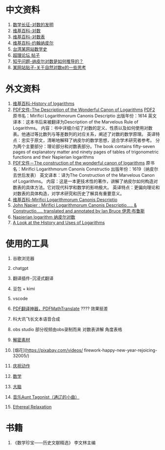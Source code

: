 # 中文资料

1. [数学长征-对数的发明](http://www.mathmarch.com/knowledge/f1eb35b01d7e11eabe02815ed3256640/)
2. [维基百科-对数](https://zh.wikipedia.org/wiki/%E5%AF%B9%E6%95%B0#%E5%AE%9A%E4%B9%89)
3. [维基百科-对数表](https://zh.wikipedia.org/wiki/%E5%AF%B9%E6%95%B0%E8%A1%A8)
4. [维基百科-约翰纳皮尔](https://zh.wikipedia.org/wiki/%E7%B4%84%E7%BF%B0%C2%B7%E7%B4%8D%E7%9A%AE%E7%88%BE)
5. [台湾某网站数学史](https://episte.math.ntu.edu.tw/articles/mm/mm_03_4_07/index.html)
6. [超理论坛 帖子](https://chaoli.club/index.php/8349)
7. [知乎问题-纳皮尔对数是如何推导的？](https://www.zhihu.com/question/62278146)
8. [某网站贴子-关于自然对数e的一些思考](https://segmentfault.com/a/1190000017312517)

# 外文资料
1. [维基百科-History of logarithms](https://en.wikipedia.org/wiki/History_of_logarithms)
2. [PDF文件-The Description of the Wonderful Canon of Logarithms](http://www.17centurymaths.com/contents/napier/ademonstratiobookone.pdf)
[PDF2](https://archive.org/details/mirificilogarit00napi/page/n133/mode/2up?view=theater)
原书名：Mirifici Logarithmorum Canonis Descriptio
出版年份：1614
英文译本：这本书后来被翻译为Description of the Marvelous Rule of Logarithms。
内容：书中详细介绍了对数的定义、性质以及如何使用对数表。他通过等比数列与等差数列的对应关系，阐述了对数的数学原理。
英译特点：忠实于原文，清晰地解释了纳皮尔的数学思想，适合学术研究者参考。
分为两个主要部分：理论部分和对数表部分。The book contains fifty-seven pages of explanatory matter and ninety pages of tables of trigonometric functions and their Napierian logarithms
3. [PDF文件－The construction of the wonderful canon of logarithms](https://archive.org/download/constructionofwo00napiuoft/constructionofwo00napiuoft.pdf)
原书名：Mirifici Logarithmorum Canonis Constructio
出版年份：1619（纳皮尔去世后发表）
英文译本：译为The Construction of the Marvelous Canon of Logarithms。
内容：这是一本更技术性的著作，讲解了纳皮尔如何构造对数表的具体方法。它对现代科学和数学的影响极大。
英译特点：更偏向理论和对数表的具体构造，对学术研究和历史了解具有重要意义。
4. [维基百科-Mirifici Logarithmorum Canonis Descriptio](https://en.wikipedia.org/wiki/Mirifici_Logarithmorum_Canonis_Descriptio)
5. [John Napier : Mirifici Logarithmorum Canonis Descriptio..... & Constructio.....
translated and annotated by
Ian Bruce  伊恩·布鲁斯](https://www.17centurymaths.com/contents/napiercontents.html)
6. [Napierian logarithm 纳皮尔对数](https://en.wikipedia.org/wiki/Napierian_logarithm)
7. [A Look at the History and Uses of Logarithms](https://scholarworks.umt.edu/cgi/viewcontent.cgi?article=1112&context=tme)

# 使用的工具
1. 谷歌浏览器
2. chatgpt
3. 翻译插件-沉浸式翻译
4. 豆包 + kimi
5. vscode
6. [PDF翻译神器，PDFMathTranslate](https://www.bilibili.com/video/BV1MHk9Y2Ef7/) ???? 效果挺差
7. 科大讯飞长文本语音合成
8. obs studio 部分视频由obs录制而来 对数表讲解 角度表格
9. [解密素材](https://www.pexels.com/zh-cn/video/8369882/)
10. [烟花](https://pixabay.com/videos/
firework-happy-new-year-rejoicing-32005/)
11. [庆祝动作](https://www.bilibili.com/video/BV16M411t7F6/)
12. [数学](https://pixabay.com/videos/science-school-math-lab-learn-5373/)
13. [大脑](https://pixabay.com/videos/brain-mind-knowledge-think-206173/)

14. [音乐Aunt Tagonist（通辽的小曲）](https://incompetech.com/music/royalty-free/music.html)
15. [Ethereal Relaxation](https://incompetech.com/)


# 书籍
1. 《数学珍宝——历史文献精选》 李文林主编